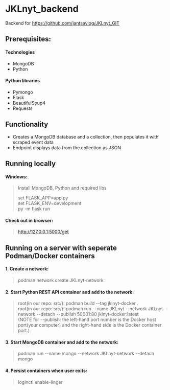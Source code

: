 # JKLnyt_backend

Backend for https://github.com/jantsavlog/JKLnyt_GIT

## Prerequisites:

#### Technologies
- MongoDB <br/>
- Python <br/>

#### Python libraries
- Pymongo <br/>
- Flask <br/>
- BeautifulSoup4 <br/>
- Requests

## Functionality

- Creates a MongoDB database and a collection, then populates it with scraped event data <br/>
- Endpoint displays data from the collection as JSON

## Running locally

#### Windows:

> Install MongoDB, Python and required libs
> 
> set FLASK_APP=app.py <br/>
> set FLASK_ENV=development <br/>
> py -m flask run

#### Check out in browser:

> http://127.0.0.1:5000/get

## Running on a server with seperate Podman/Docker containers

#### 1. Create a network:
> podman network create JKLnyt-network

#### 2. Start Python REST API container and add to the network:
> root(in our repo: src/): podman build --tag jklnyt-docker . <br/>
> root(in our repo: src/): podman run --name JKLnyt --network JKLnyt-network --detach --publish 50001:80 jklnyt-docker:latest  <br/>
(NOTE for --publish: the left-hand port number is the Docker host port(your computer) and the right-hand side is the Docker container port.)

#### 3. Start MongoDB container and add to the network:
> podman run --name mongo --network JKLnyt-network --detach mongo

#### 4. Persist containers when user exits:
> loginctl enable-linger 